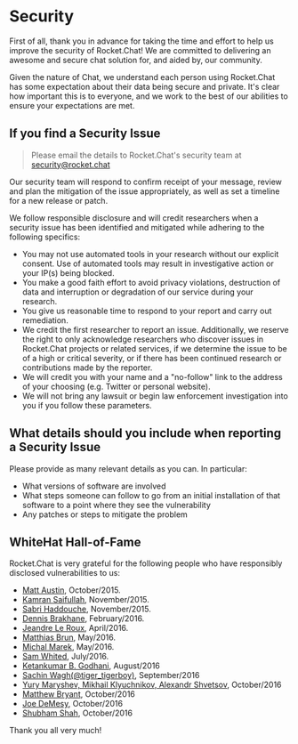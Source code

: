 # Security

First of all, thank you in advance for taking the time and effort to help us improve the security of Rocket.Chat! We are committed to delivering an awesome and secure chat solution for, and aided by, our community.

Given the nature of Chat, we understand each person using Rocket.Chat has some expectation about their data being secure and private. It's clear how important this is to everyone, and we work to the best of our abilities to ensure your expectations are met.

## If you find a Security Issue

> Please email the details to Rocket.Chat's security team at [security@rocket.chat](mailto://security@rocket.chat)

Our security team will respond to confirm receipt of your message, review and plan the mitigation of the issue appropriately, as well as set a timeline for a new release or patch.

We follow responsible disclosure and will credit researchers when a security issue has been identified and mitigated while adhering to the following specifics:

- You may not use automated tools in your research without our explicit consent. Use of automated tools may result in investigative action or your IP(s) being blocked.
- You make a good faith effort to avoid privacy violations, destruction of data and interruption or degradation of our service during your research.
- You give us reasonable time to respond to your report and carry out remediation.
- We credit the first researcher to report an issue. Additionally, we reserve the right to only acknowledge researchers who discover issues in Rocket.Chat projects or related services, if we determine the issue to be of a high or critical severity, or if there has been continued research or contributions made by the reporter.
- We will credit you with your name and a "no-follow" link to the address of your choosing (e.g. Twitter or personal website).
- We will not bring any lawsuit or begin law enforcement investigation into you if you follow these parameters.

## What details should you include when reporting a Security Issue

Please provide as many relevant details as you can. In particular:

- What versions of software are involved
- What steps someone can follow to go from an initial installation of that software to a point where they see the vulnerability
- Any patches or steps to mitigate the problem

## WhiteHat Hall-of-Fame

Rocket.Chat is very grateful for the following people who have responsibly disclosed vulnerabilities to us:

- [Matt Austin](http://m-austin.com), October/2015.
- [Kamran Saifullah](https://pk.linkedin.com/in/kamransaifullah786), November/2015.
- [Sabri Haddouche](https://github.com/pwnsdx), November/2015.
- [Dennis Brakhane](https://inoio.de), February/2016.
- [Jeandre Le Roux](http://theblazehen.com), April/2016.
- [Matthias Brun](https://redguard.ch), May/2016.
- [Michal Marek](https://github.com/ecneladis), May/2016.
- [Sam Whited](https://bitbucket.org/SamWhited/), July/2016.
- [Ketankumar B. Godhani](https://twitter.com/KBGodhani), August/2016
- [Sachin Wagh(@tiger_tigerboy)](https://secur1tyadvisory.wordpress.com), September/2016
- [Yury Maryshev, Mikhail Klyuchnikov, Alexandr Shvetsov](https://www.ptsecurity.com), October/2016
- [Matthew Bryant](https://thehackerblog.com), October/2016
- [Joe DeMesy](https://badwith.computer), October/2016
- [Shubham Shah](https://shubs.io), October/2016

Thank you all very much!
